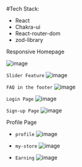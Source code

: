  #Tech Stack:
   - React
   - Chakra-ui
   - React-router-dom
   - zod-library

Responsive Homepage

![image](https://github.com/user-attachments/assets/89268072-d447-44d6-87a7-043db23b5056)


`Slider Feature`
![image](https://github.com/user-attachments/assets/fab64055-b3a6-4b68-a123-21b11777e561)

`FAQ in the footer`
![image](https://github.com/user-attachments/assets/a2d8c31e-7346-41d2-957c-da5c0e2d2813)

`Login Page`
![image](https://github.com/user-attachments/assets/c8c0f6a3-028f-46ac-8ff6-8a91c6e61113)

`Sign-up Page`
![image](https://github.com/user-attachments/assets/9b554989-001c-4aac-8383-abe531f22ae1)

Profile Page
  - `profile`
  ![image](https://github.com/user-attachments/assets/12c7e9bc-af55-48eb-b87e-1f154d2f441a)

  - `my-store`
  ![image](https://github.com/user-attachments/assets/a36c88c4-0e07-4bd7-b3e9-ae5067a8977a)

  - `Earning`
  ![image](https://github.com/user-attachments/assets/9a2c9d1f-cddd-48a9-aeaf-7c7cac25b738)

  







